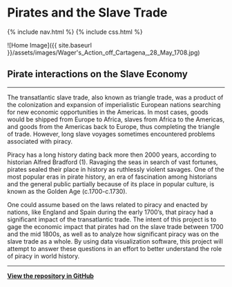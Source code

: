 # Pirates and the Slave Trade

{% include nav.html %}
{% include css.html %}

![Home Image]({{ site.baseurl }}/assets/images/Wager's_Action_off_Cartagena,_28_May_1708.jpg)

## Pirate interactions on the Slave Economy 
---

   The transatlantic slave trade, also known as triangle trade, was a product of the colonization and expansion of imperialistic European nations searching for new economic opportunities in the Americas. In most cases, goods would be shipped from Europe to Africa, slaves from Africa to the Americas, and goods from the Americas back to Europe, thus completing the triangle of trade. However, long slave voyages sometimes encountered problems associated with piracy. 

   Piracy has a long history dating back more then 2000 years, according to historian Alfred Bradford (1). Ravaging the seas in search of vast fortunes, pirates sealed their place in history as ruthlessly violent savages. One of the most popular eras in pirate history, an era of fascination among historians and the general public partially because of its place in popular culture, is known as the Golden Age (c.1700-c.1730).

   One could assume based on the laws related to piracy and enacted by nations, like England and Spain during the early 1700’s, that piracy had a significant impact of the transatlantic trade. The intent of this project is to gage the economic impact that pirates had on the slave trade between 1700 and the mid 1800s, as well as to analyze how significant piracy was on the slave trade as a whole. By using data visualization software, this project will attempt to answer these questions in an effort to better understand the role of piracy in world history. 
   
---

**[View the repository in GitHub](https://github.com/usf-portal/hacking-historical-texts-final)**

